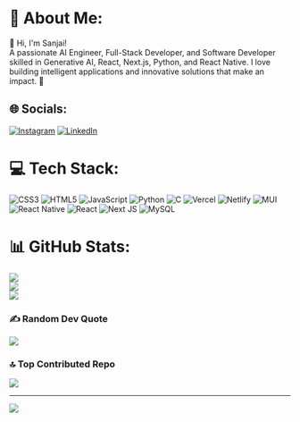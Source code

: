 # 💫 About Me:
🚀 Hi, I'm Sanjai!<br>A passionate AI Engineer, Full-Stack Developer, and Software Developer skilled in Generative AI, React, Next.js, Python, and React Native. I love building intelligent applications and innovative solutions that make an impact. 🚀


## 🌐 Socials:
[![Instagram](https://img.shields.io/badge/Instagram-%23E4405F.svg?logo=Instagram&logoColor=white)](https://instagram.com/iam_sanjai.17) [![LinkedIn](https://img.shields.io/badge/LinkedIn-%230077B5.svg?logo=linkedin&logoColor=white)](https://www.linkedin.com/in/sanjai-m-441662332/) 

# 💻 Tech Stack:
![CSS3](https://img.shields.io/badge/css3-%231572B6.svg?style=for-the-badge&logo=css3&logoColor=white) ![HTML5](https://img.shields.io/badge/html5-%23E34F26.svg?style=for-the-badge&logo=html5&logoColor=white) ![JavaScript](https://img.shields.io/badge/javascript-%23323330.svg?style=for-the-badge&logo=javascript&logoColor=%23F7DF1E) ![Python](https://img.shields.io/badge/python-3670A0?style=for-the-badge&logo=python&logoColor=ffdd54) ![C](https://img.shields.io/badge/c-%2300599C.svg?style=for-the-badge&logo=c&logoColor=white) ![Vercel](https://img.shields.io/badge/vercel-%23000000.svg?style=for-the-badge&logo=vercel&logoColor=white) ![Netlify](https://img.shields.io/badge/netlify-%23000000.svg?style=for-the-badge&logo=netlify&logoColor=#00C7B7) ![MUI](https://img.shields.io/badge/MUI-%230081CB.svg?style=for-the-badge&logo=mui&logoColor=white) ![React Native](https://img.shields.io/badge/react_native-%2320232a.svg?style=for-the-badge&logo=react&logoColor=%2361DAFB) ![React](https://img.shields.io/badge/react-%2320232a.svg?style=for-the-badge&logo=react&logoColor=%2361DAFB) ![Next JS](https://img.shields.io/badge/Next-black?style=for-the-badge&logo=next.js&logoColor=white) ![MySQL](https://img.shields.io/badge/mysql-4479A1.svg?style=for-the-badge&logo=mysql&logoColor=white)
# 📊 GitHub Stats:
![](https://github-readme-stats.vercel.app/api?username=sanjaiiam18&theme=dark&hide_border=false&include_all_commits=true&count_private=false)<br/>
![](https://github-readme-streak-stats.herokuapp.com/?user=sanjaiiam18&theme=dark&hide_border=false)<br/>
![](https://github-readme-stats.vercel.app/api/top-langs/?username=sanjaiiam18&theme=dark&hide_border=false&include_all_commits=true&count_private=false&layout=compact)

### ✍️ Random Dev Quote
![](https://quotes-github-readme.vercel.app/api?type=horizontal&theme=radical)

### 🔝 Top Contributed Repo
![](https://github-contributor-stats.vercel.app/api?username=sanjaiiam18&limit=5&theme=dark&combine_all_yearly_contributions=true)

---
[![](https://visitcount.itsvg.in/api?id=sanjaiiam18&icon=9&color=3)](https://visitcount.itsvg.in)

<!-- Proudly created with GPRM ( https://gprm.itsvg.in ) -->
